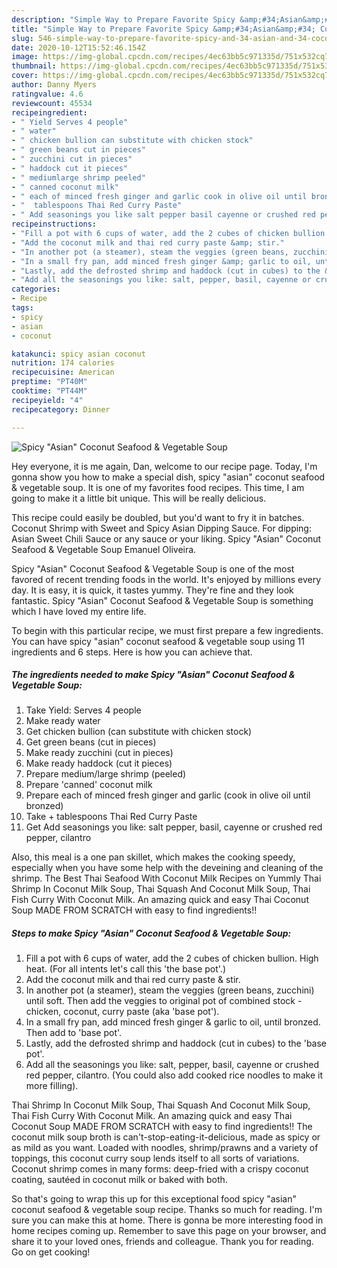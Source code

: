```yaml
---
description: "Simple Way to Prepare Favorite Spicy &amp;#34;Asian&amp;#34; Coconut Seafood &amp;amp; Vegetable Soup"
title: "Simple Way to Prepare Favorite Spicy &amp;#34;Asian&amp;#34; Coconut Seafood &amp;amp; Vegetable Soup"
slug: 546-simple-way-to-prepare-favorite-spicy-and-34-asian-and-34-coconut-seafood-and-amp-vegetable-soup
date: 2020-10-12T15:52:46.154Z
image: https://img-global.cpcdn.com/recipes/4ec63bb5c971335d/751x532cq70/spicy-asian-coconut-seafood-vegetable-soup-recipe-main-photo.jpg
thumbnail: https://img-global.cpcdn.com/recipes/4ec63bb5c971335d/751x532cq70/spicy-asian-coconut-seafood-vegetable-soup-recipe-main-photo.jpg
cover: https://img-global.cpcdn.com/recipes/4ec63bb5c971335d/751x532cq70/spicy-asian-coconut-seafood-vegetable-soup-recipe-main-photo.jpg
author: Danny Myers
ratingvalue: 4.6
reviewcount: 45534
recipeingredient:
- " Yield Serves 4 people"
- " water"
- " chicken bullion can substitute with chicken stock"
- " green beans cut in pieces"
- " zucchini cut in pieces"
- " haddock cut it pieces"
- " mediumlarge shrimp peeled"
- " canned coconut milk"
- " each of minced fresh ginger and garlic cook in olive oil until bronzed"
- "  tablespoons Thai Red Curry Paste"
- " Add seasonings you like salt pepper basil cayenne or crushed red pepper cilantro"
recipeinstructions:
- "Fill a pot with 6 cups of water, add the 2 cubes of chicken bullion. High heat. (For all intents let&#39;s call this &#39;the base pot&#39;.)"
- "Add the coconut milk and thai red curry paste &amp; stir."
- "In another pot (a steamer), steam the veggies (green beans, zucchini) until soft. Then add the veggies to original pot of combined stock - chicken, coconut, curry paste (aka &#39;base pot&#39;)."
- "In a small fry pan, add minced fresh ginger &amp; garlic to oil, until bronzed. Then add to &#39;base pot&#39;."
- "Lastly, add the defrosted shrimp and haddock (cut in cubes) to the &#39;base pot&#39;."
- "Add all the seasonings you like: salt, pepper, basil, cayenne or crushed red pepper, cilantro. (You could also add cooked rice noodles to make it more filling)."
categories:
- Recipe
tags:
- spicy
- asian
- coconut

katakunci: spicy asian coconut 
nutrition: 174 calories
recipecuisine: American
preptime: "PT40M"
cooktime: "PT44M"
recipeyield: "4"
recipecategory: Dinner

---
```



![Spicy &#34;Asian&#34; Coconut Seafood &amp; Vegetable Soup](https://img-global.cpcdn.com/recipes/4ec63bb5c971335d/751x532cq70/spicy-asian-coconut-seafood-vegetable-soup-recipe-main-photo.jpg)

Hey everyone, it is me again, Dan, welcome to our recipe page. Today, I'm gonna show you how to make a special dish, spicy &#34;asian&#34; coconut seafood &amp; vegetable soup. It is one of my favorites food recipes. This time, I am going to make it a little bit unique. This will be really delicious.

This recipe could easily be doubled, but you&#39;d want to fry it in batches. Coconut Shrimp with Sweet and Spicy Asian Dipping Sauce. For dipping: Asian Sweet Chili Sauce or any sauce or your liking. Spicy &#34;Asian&#34; Coconut Seafood &amp; Vegetable Soup Emanuel Oliveira.

Spicy &#34;Asian&#34; Coconut Seafood &amp; Vegetable Soup is one of the most favored of recent trending foods in the world. It's enjoyed by millions every day. It is easy, it is quick, it tastes yummy. They're fine and they look fantastic. Spicy &#34;Asian&#34; Coconut Seafood &amp; Vegetable Soup is something which I have loved my entire life.


To begin with this particular recipe, we must first prepare a few ingredients. You can have spicy &#34;asian&#34; coconut seafood &amp; vegetable soup using 11 ingredients and 6 steps. Here is how you can achieve that.

<!--inarticleads1-->

##### The ingredients needed to make Spicy &#34;Asian&#34; Coconut Seafood &amp; Vegetable Soup:

1. Take  Yield: Serves 4 people
1. Make ready  water
1. Get  chicken bullion (can substitute with chicken stock)
1. Get  green beans (cut in pieces)
1. Make ready  zucchini (cut in pieces)
1. Make ready  haddock (cut it pieces)
1. Prepare  medium/large shrimp (peeled)
1. Prepare  &#39;canned&#39; coconut milk
1. Prepare  each of minced fresh ginger and garlic (cook in olive oil until bronzed)
1. Take  + tablespoons Thai Red Curry Paste
1. Get  Add seasonings you like: salt pepper, basil, cayenne or crushed red pepper, cilantro


Also, this meal is a one pan skillet, which makes the cooking speedy, especially when you have some help with the deveining and cleaning of the shrimp. The Best Thai Seafood With Coconut Milk Recipes on Yummly Thai Shrimp In Coconut Milk Soup, Thai Squash And Coconut Milk Soup, Thai Fish Curry With Coconut Milk. An amazing quick and easy Thai Coconut Soup MADE FROM SCRATCH with easy to find ingredients!! 

<!--inarticleads2-->

##### Steps to make Spicy &#34;Asian&#34; Coconut Seafood &amp; Vegetable Soup:

1. Fill a pot with 6 cups of water, add the 2 cubes of chicken bullion. High heat. (For all intents let&#39;s call this &#39;the base pot&#39;.)
1. Add the coconut milk and thai red curry paste &amp; stir.
1. In another pot (a steamer), steam the veggies (green beans, zucchini) until soft. Then add the veggies to original pot of combined stock - chicken, coconut, curry paste (aka &#39;base pot&#39;).
1. In a small fry pan, add minced fresh ginger &amp; garlic to oil, until bronzed. Then add to &#39;base pot&#39;.
1. Lastly, add the defrosted shrimp and haddock (cut in cubes) to the &#39;base pot&#39;.
1. Add all the seasonings you like: salt, pepper, basil, cayenne or crushed red pepper, cilantro. (You could also add cooked rice noodles to make it more filling).


Thai Shrimp In Coconut Milk Soup, Thai Squash And Coconut Milk Soup, Thai Fish Curry With Coconut Milk. An amazing quick and easy Thai Coconut Soup MADE FROM SCRATCH with easy to find ingredients!! The coconut milk soup broth is can&#39;t-stop-eating-it-delicious, made as spicy or as mild as you want. Loaded with noodles, shrimp/prawns and a variety of toppings, this coconut curry soup lends itself to all sorts of variations. Coconut shrimp comes in many forms: deep-fried with a crispy coconut coating, sautéed in coconut milk or baked with both. 

So that's going to wrap this up for this exceptional food spicy &#34;asian&#34; coconut seafood &amp; vegetable soup recipe. Thanks so much for reading. I'm sure you can make this at home. There is gonna be more interesting food in home recipes coming up. Remember to save this page on your browser, and share it to your loved ones, friends and colleague. Thank you for reading. Go on get cooking!
